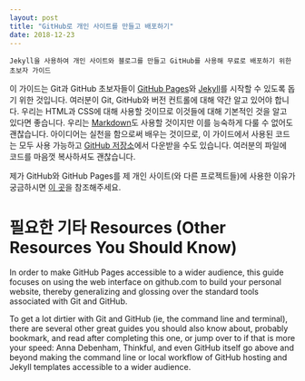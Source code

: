 ```yaml
---
layout: post
title: "GitHub로 개인 사이트를 만들고 배포하기"
date: 2018-12-23
---
```


```
Jekyll을 사용하여 개인 사이트와 블로그를 만들고 GitHub를 사용해 무료로 배포하기 위한 초보자 가이드
```

이 가이드는 Git과 GitHub 초보자들이 [GitHub Pages](https://pages.github.com/)와 [Jekyll](https://jekyllrb.com/)를 시작할 수 있도록 돕기 위한 것입니다.
여러분이 Git, GitHub와 버전 컨트롤에 대해 약간 알고 있어야 합니다.
우리는 HTML과 CSS에 대해 사용할 것이므로 이것들에 대해 기본적인 것을 알고 있다면 좋습니다.
우리는 [Markdown](https://daringfireball.net/projects/markdown/)도 사용할 것이지만 이를 능숙하게 다룰 수 없어도 괜찮습니다.
아이디어는 실천을 함으로써 배우는 것이므로, 이 가이드에서 사용된 코드는 모두 사용 가능하고 [GitHub 저장소](https://github.com/hankquinlan/hankquinlan.github.io/archive/master.zip)에서 다운받을 수도 있습니다. 
여러분의 파일에 코드를 마음껏 복사하셔도 괜찮습니다.

제가 GitHub와 GitHub Pages를 제 개인 사이트(와 다른 프로젝트들)에 사용한 이유가 궁금하시면 [이 곳](http://jmcglone.com/notes/2014/05/03/using-github-to-create-and-host-a-personal-website)을 참조해주세요.


# 필요한 기타 Resources (Other Resources You Should Know)
In order to make GitHub Pages accessible to a wider audience, this guide focuses on using the web interface on github.com to build your personal website, thereby generalizing and glossing over the standard tools associated with Git and GitHub.

To get a lot dirtier with Git and GitHub (ie, the command line and terminal), there are several other great guides you should also know about, probably bookmark, and read after completing this one, or jump over to if that is more your speed: Anna Debenham, Thinkful, and even GitHub itself go above and beyond making the command line or local workflow of GitHub hosting and Jekyll templates accessible to a wider audience.
